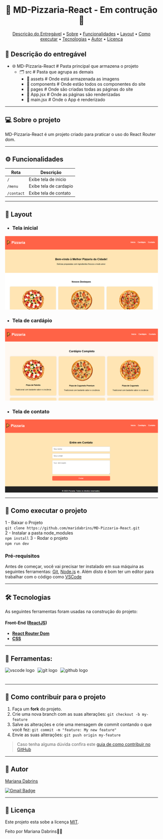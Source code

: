 

<!-- MODELO PROJETO EM ANDAMENTO -->
<h1 align="center"> 
	🚧 MD-Pizzaria-React - Em contrução 🚧
</h1>

<!-- 
<h1 align="center"> 
	  🚀✅ {Nome do repositório} - Concluído ✅🚀
</h1>
-->

<p align="center">
 <a href="#-descrição-do-entregável">Descrição do Entregável</a> •
 <a href="#-sobre-o-projeto">Sobre</a> •
 <a href="#-funcionalidades">Funcionalidades</a> •
 <a href="#-layout">Layout</a> • 
 <a href="#-como-executar-o-projeto">Como executar</a> • 
 <a href="#-tecnologias">Tecnologias</a> • 
 <a href="#-autor">Autor</a> • 
 <a href="#user-content--licença">Licença</a>
</p>


## 📄 Descrição do entregável

- 🌐 MD-Pizzaria-React # Pasta principal que armazena o projeto
    - 🗂 src # Pasta que agrupa as demais
        - 📁 assets # Onde está armazenada as imagens
        - 📁 components # Onde estão todos os componentes do site
        - 📁 pages # Onde são criadas todas as páginas do site
        - 📄 App.jsx # Onde as páginas são renderizadas
        - 📄 main.jsx # Onde o App é renderizado

---


## 💻 Sobre o projeto

<!-- EXPLICA O MOTIVO DO PROJETO -->
MD-Pizzaria-React é um projeto criado para praticar o uso do React Router dom.

---




## ⚙️ Funcionalidades

| Rota |  Descrição   |                       
|-----------------------------------------|-----------------------------------|
| `/`          | Exibe tela de inicio    |
| `/menu`          | Exibe tela de cardapio   |
| `/contact`          | Exibe tela de contato    |

---


## 🎨 Layout

- ###  Tela inicial
![Web1](./src/assets/images/thumb-pizza01.PNG)
- ### Tela de cardápio
![Web2](./src/assets/images/thumb-pizza02.PNG)
- ### Tela de contato
![Web3](./src/assets/images/thumb-pizza03.PNG)

---


## 🚀 Como executar o projeto

1 - Baixar o Projeto <br>
`git clone https://github.com/maridabrins/MD-Pizzaria-React.git`<br>
2 - Instalar a pasta node_modules <br>
`npm install`
3 - Rodar o projeto <br>
`npm run dev`



### Pré-requisitos

Antes de começar, você vai precisar ter instalado em sua máquina as seguintes ferramentas:
[Git](https://git-scm.com), [Node.js](https://nodejs.org/en/) e. 
Além disto é bom ter um editor para trabalhar com o código como [VSCode](https://code.visualstudio.com/)

---


## 🛠 Tecnologias

As seguintes ferramentas foram usadas na construção do projeto:

#### **Front-End**  ([ReactJS](https://reactjs.org/)) 

-   **[React Router Dom](https://github.com/ReactTraining/react-router/tree/master/packages/react-router-dom)**
-   **[CSS](https://css.com/)**





---

## 🔨 Ferramentas: 

<div style="display: flex; gap: 10px; align-items: center; flex-wrap: wrap;">
  <img src="https://img.shields.io/badge/Visual Studio Code-007ACC?logo=visualstudiocode&logoColor=white&style=for-the-badge" height="40" alt="vscode logo" />
  <img src="https://img.shields.io/badge/Git-F05032?logo=git&logoColor=white&style=for-the-badge" height="40" alt="git logo" />
  <img src="https://img.shields.io/badge/GitHub-181717?logo=github&logoColor=white&style=for-the-badge" height="40" alt="github logo" />
</div>

---




## 💪 Como contribuir para o projeto

1. Faça um **fork** do projeto.
2. Crie uma nova branch com as suas alterações: `git checkout -b my-feature`
3. Salve as alterações e crie uma mensagem de commit contando o que você fez: `git commit -m "feature: My new feature"`
4. Envie as suas alterações: `git push origin my-feature`
> Caso tenha alguma dúvida confira este [guia de como contribuir no GitHub](./CONTRIBUTING.md)

---




## 🦸 Autor

<a href="(https://www.linkedin.com/in/mariana-dabrins-95a971328/)">
Mariana Dabrins</a>
 <br />
 
[![Gmail Badge](https://img.shields.io/badge/-maridabrins@hotmail.com-c14438?style=flat-square&logo=Gmail&logoColor=white&link=mailto:maridabrins@hotmail.com)](mailto:maridabrins@hotmail.com)

---

<!-- ---------------------------------------------------------------------- -->

<!-- MODELO DE LICENÇA -->
## 📝 Licença

Este projeto esta sobe a licença [MIT](./LICENSE).

Feito por Mariana Dabrins👋🏽 
